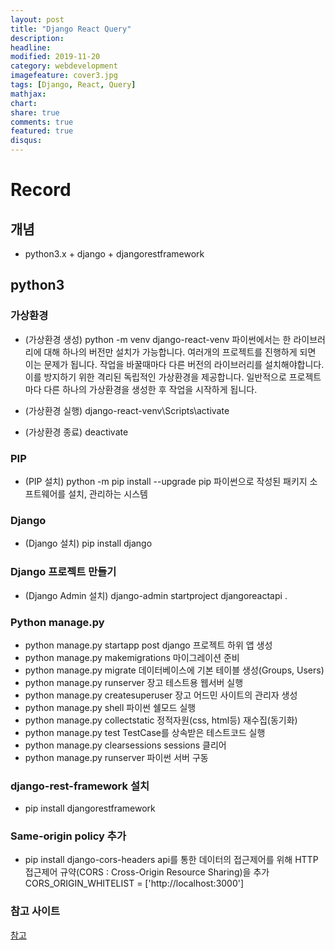 ```yaml
---
layout: post
title: "Django React Query"
description: 
headline: 
modified: 2019-11-20
category: webdevelopment
imagefeature: cover3.jpg
tags: [Django, React, Query]
mathjax: 
chart: 
share: true
comments: true
featured: true
disqus:
---
```


# Record
## 개념
- python3.x + django + djangorestframework

## python3
### 가상환경
- (가상환경 생성) python -m venv django-react-venv
파이썬에서는 한 라이브러리에 대해 하나의 버전만 설치가 가능합니다.
여러개의 프로젝트를 진행하게 되면 이는 문제가 됩니다. 작업을 바꿀때마다 다른 버전의 라이브러리를 설치해야합니다.
이를 방지하기 위한 격리된 독립적인 가상환경을 제공합니다.
일반적으로 프로젝트마다 다른 하나의 가상환경을 생성한 후 작업을 시작하게 됩니다.

- (가상환경 실행) django-react-venv\Scripts\activate
- (가상환경 종료) deactivate

### PIP
- (PIP 설치) python -m pip install --upgrade pip
파이썬으로 작성된 패키지 소프트웨어를 설치, 관리하는 시스템

### Django
- (Django 설치) pip install django

### Django 프로젝트 만들기
- (Django Admin 설치) django-admin startproject djangoreactapi .

### Python manage.py
- python manage.py startapp post
django 프로젝트 하위 앱 생성
- python manage.py makemigrations
마이그레이션 준비
- python manage.py migrate 
데이터베이스에 기본 테이블 생성(Groups, Users)
- python manage.py runserver
장고 테스트용 웹서버 실행
- python manage.py createsuperuser 
장고 어드민 사이트의 관리자 생성
- python manage.py shell
파이썬 쉘모드 실행
- python manage.py collectstatic
정적자원(css, html등) 재수집(동기화)
- python manage.py test
TestCase를 상속받은 테스트코드 실행
- python manage.py clearsessions
sessions 클리어
- python manage.py runserver
파이썬 서버 구동


### django-rest-framework 설치
- pip install djangorestframework


### Same-origin policy 추가
- pip install django-cors-headers
api를 통한 데이터의 접근제어를 위해 HTTP 접근제어 규약(CORS : Cross-Origin Resource Sharing)을 추가
CORS_ORIGIN_WHITELIST = ['http://localhost:3000']

### 참고 사이트
[참고](https://this-programmer.com/entry/%EA%B0%84%EB%8B%A8%ED%95%9C-react-JS-Django-%EC%96%B4%ED%94%8C%EB%A6%AC%EC%BC%80%EC%9D%B4%EC%85%98-%EB%A7%8C%EB%93%A4%EA%B8%B0)



